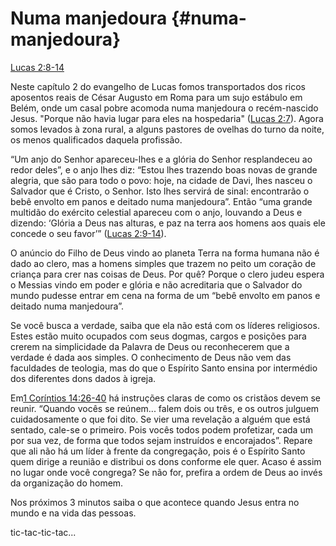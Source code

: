 # **Numa manjedoura** {#numa-manjedoura}

[Lucas 2:8-14](http://bibliaonline.com.br/acf/lc/2/8-14)

Neste capítulo 2 do evangelho de Lucas fomos transportados dos ricos aposentos reais de César Augusto em Roma para um sujo estábulo em Belém, onde um casal pobre acomoda numa manjedoura o recém-nascido Jesus. &quot;Porque não havia lugar para eles na hospedaria&quot; ([Lucas 2:7](http://bibliaonline.com.br/acf/lc/2/7)). Agora somos levados à zona rural, a alguns pastores de ovelhas do turno da noite, os menos qualificados daquela profissão.

“Um anjo do Senhor apareceu-lhes e a glória do Senhor resplandeceu ao redor deles”, e o anjo lhes diz: “Estou lhes trazendo boas novas de grande alegria, que são para todo o povo: hoje, na cidade de Davi, lhes nasceu o Salvador que é Cristo, o Senhor. Isto lhes servirá de sinal: encontrarão o bebê envolto em panos e deitado numa manjedoura”. Então “uma grande multidão do exército celestial apareceu com o anjo, louvando a Deus e dizendo: ‘Glória a Deus nas alturas, e paz na terra aos homens aos quais ele concede o seu favor’” ([Lucas 2:9-14](http://bibliaonline.com.br/acf/lc/2/9-14)).

O anúncio do Filho de Deus vindo ao planeta Terra na forma humana não é dado ao clero, mas a homens simples que trazem no peito um coração de criança para crer nas coisas de Deus. Por quê? Porque o clero judeu espera o Messias vindo em poder e glória e não acreditaria que o Salvador do mundo pudesse entrar em cena na forma de um “bebê envolto em panos e deitado numa manjedoura”.

Se você busca a verdade, saiba que ela não está com os líderes religiosos. Estes estão muito ocupados com seus dogmas, cargos e posições para crerem na simplicidade da Palavra de Deus ou reconhecerem que a verdade é dada aos simples. O conhecimento de Deus não vem das faculdades de teologia, mas do que o Espírito Santo ensina por intermédio dos diferentes dons dados à igreja.

Em[1 Coríntios 14:26-40](http://bibliaonline.com.br/acf/1co/14/26-40) há instruções claras de como os cristãos devem se reunir. “Quando vocês se reúnem... falem dois ou três, e os outros julguem cuidadosamente o que foi dito. Se vier uma revelação a alguém que está sentado, cale-se o primeiro. Pois vocês todos podem profetizar, cada um por sua vez, de forma que todos sejam instruídos e encorajados”. Repare que ali não há um líder à frente da congregação, pois é o Espírito Santo quem dirige a reunião e distribui os dons conforme ele quer. Acaso é assim no lugar onde você congrega? Se não for, prefira a ordem de Deus ao invés da organização do homem.

Nos próximos 3 minutos saiba o que acontece quando Jesus entra no mundo e na vida das pessoas.

tic-tac-tic-tac...